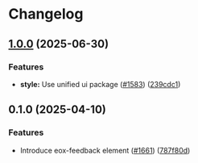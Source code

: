# Changelog

## [1.0.0](https://github.com/EOX-A/EOxElements/compare/feedback-v0.1.0...feedback-v1.0.0) (2025-06-30)


### Features

* **style:** Use unified ui package ([#1583](https://github.com/EOX-A/EOxElements/issues/1583)) ([239cdc1](https://github.com/EOX-A/EOxElements/commit/239cdc12d1e792ad77a52b5e8b8e51586e836141))

## 0.1.0 (2025-04-10)


### Features

* Introduce eox-feedback element ([#1661](https://github.com/EOX-A/EOxElements/issues/1661)) ([787f80d](https://github.com/EOX-A/EOxElements/commit/787f80d6018ab9ea85a2276c79f5648dcdb8cee2))
